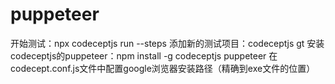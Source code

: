 # puppeteer
开始测试：npx codeceptjs run --steps
添加新的测试项目：codeceptjs gt
安装codeceptjs的puppeteer：npm install -g codeceptjs puppeteer
在codecept.conf.js文件中配置google浏览器安装路径（精确到exe文件的位置）
